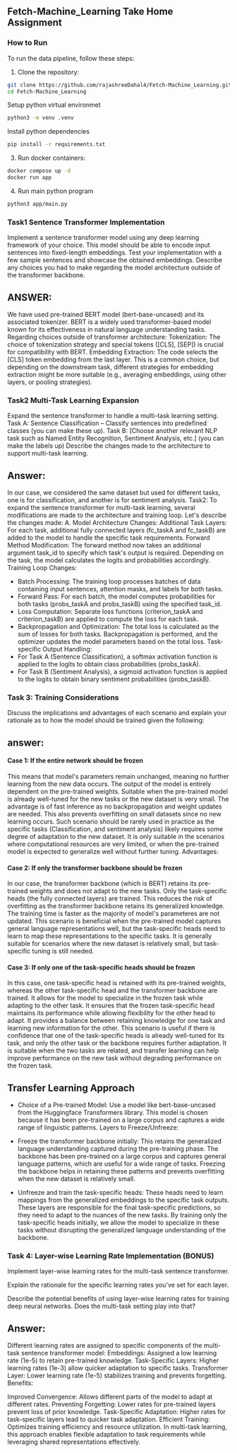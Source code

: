 ## Fetch-Machine_Learning Take Home Assignment
### How to Run
To run the data pipeline, follow these steps:

1. Clone the repository:

```bash
git clone https://github.com/rajashreeDahal4/Fetch-Machine_Learning.git
cd Fetch-Machine_Learning
```
Setup python virtual environmet
```bash
python3 -m venv .venv
```


Install python dependencies
```bash
pip install -r requirements.txt
```

3. Run docker containers:
```bash
docker compose up -d
docker run app    
```
4. Run main python program
```bash
python3 app/main.py
```

### Task1 Sentence Transformer Implementation
Implement a sentence transformer model using any deep learning framework of your choice. 
This model should be able to encode input sentences into fixed-length embeddings.
Test your implementation with a few sample sentences and showcase the obtained embeddings. 
Describe any choices you had to make regarding the model architecture outside 
of the transformer backbone.
## ANSWER: 
We have used pre-trained BERT model (bert-base-uncased) and its associated tokenizer. 
BERT is a widely used transformer-based model known for its effectiveness in 
natural language understanding tasks.
Regarding choices outside of transformer architecture: 
Tokenization: The choice of tokenization strategy and 
special tokens ([CLS], [SEP]) is crucial for compatibility with BERT.
Embedding Extraction: The code selects the [CLS] token embedding from the last layer. 
This is a common choice, but depending on the downstream task, different strategies 
for embedding extraction might be more suitable (e.g., averaging embeddings, using other layers, 
or pooling strategies).

### Task2 Multi-Task Learning Expansion 
Expand the sentence transformer to handle a multi-task learning setting.
Task A: Sentence Classification – Classify sentences into predefined classes (you can make these up).
Task B: [Choose another relevant NLP task such as Named Entity Recognition, Sentiment Analysis, etc.] (you can make the labels up)
Describe the changes made to the architecture to support multi-task learning.
## Answer:  
In our case, we considered the same dataset but used for different tasks, one is for classification, and another is for sentiment analysis.
Task2: To expand the sentence transformer for multi-task learning, several modifications are made to the architecture and training loop. 
Let's describe the changes made:
A. Model Architecture Changes:
Additional Task Layers: For each task, additional fully connected layers (fc_taskA and fc_taskB) are added to the model to handle the specific task requirements.
Forward Method Modification: The forward method now takes an additional argument task_id to specify which task's output is required. Depending on the task, the model calculates the logits and probabilities accordingly.
Training Loop Changes:
* Batch Processing: The training loop processes batches of data containing input sentences, attention masks, and labels for both tasks.
* Forward Pass: For each batch, the model computes probabilities for both tasks (probs_taskA and probs_taskB) using the specified task_id.
* Loss Computation: Separate loss functions (criterion_taskA and criterion_taskB) are applied to compute the loss for each task.
* Backpropagation and Optimization: The total loss is calculated as the sum of losses for both tasks. Backpropagation is performed, and the optimizer updates the model parameters based on the total loss.
Task-specific Output Handling:
* For Task A (Sentence Classification), a softmax activation function is applied to the logits to obtain class probabilities (probs_taskA).
* For Task B (Sentiment Analysis), a sigmoid activation function is applied to the logits to obtain binary sentiment probabilities (probs_taskB).

### Task 3: Training Considerations

Discuss the implications and advantages of each scenario and explain your rationale as to how the model should be trained given the following:
## answer:
#### Case 1: If the entire network should be frozen
This means that model's parameters remain unchanged, meaning no further learning from the new data occurs.
The output of the model is entirely dependent on the pre-trained weights. Suitable when the pre-trained model is already well-tuned for the new tasks or the new dataset is very small. The advantage is of fast inference as no backpropagation and weight updates are needed. This also prevents overfitting on small datasets since no new learning occurs. Such scenario should be rarely used in practice as the specific tasks (Classification, and sentiment analysis) likely requires some degree of adaptation to the new dataset. It is only suitable in the scenarios where computational resources are very limited, or when the pre-trained model is expected to generalize well without further tuning.
Advantages:

#### Case 2: If only the transformer backbone should be frozen
In our case, the transformer backbone (which is BERT) retains its pre-trained weights and does not adapt to the new tasks. Only the task-specific heads (the fully connected layers) are trained. This reduces the risk of overfitting as the transformer backbone retains its generalized knowledge. The training time is faster as the majority of model's parameteres are not updated. This scenario is beneficial when the pre-trained model captures general language representations well, but the task-specific heads need to learn to map these representations to the specific tasks. It is generally suitable for scenarios where the new dataset is relatively small, but task-specific tuning is still needed.

#### Case 3: If only one of the task-specific heads should be frozen
In this case, one task-specific head is retained with its pre-trained weights, whereas the other task-specific head and the transformer backbone are trained. It allows for the model to specialize in the frozen task while adapting to the other task.
It ensures that the frozen task-specific head maintains its performance while allowing flexibility for the other head to adapt. It provides a balance between retaining knowledge for one task and learning new information for the other. This scenario is useful if there is confidence that one of the task-specific heads is already well-tuned for its task, and only the other task or the backbone requires further adaptation. It is suitable when the two tasks are related, and transfer learning can help improve performance on the new task without degrading performance on the frozen task.

## Transfer Learning Approach
* Choice of a Pre-trained Model: Use a model like bert-base-uncased from the Huggingface Transformers library.
This model is chosen because it has been pre-trained on a large corpus and captures a wide range of linguistic patterns.
Layers to Freeze/Unfreeze:

* Freeze the transformer backbone initially: This retains the generalized language understanding captured during the pre-training phase. The backbone has been pre-trained on a large corpus and captures general language patterns, which are useful for a wide range of tasks. Freezing the backbone helps in retaining these patterns and prevents overfitting when the new dataset is relatively small.

* Unfreeze and train the task-specific heads: These heads need to learn mappings from the generalized embeddings to the specific task outputs. These layers are responsible for the final task-specific predictions, so they need to adapt to the nuances of the new tasks.
By training only the task-specific heads initially, we allow the model to specialize in these tasks without disrupting the generalized language understanding of the backbone.


### Task 4: Layer-wise Learning Rate Implementation (BONUS)

Implement layer-wise learning rates for the multi-task sentence transformer.

Explain the rationale for the specific learning rates you've set for each layer.

Describe the potential benefits of using layer-wise learning rates for training deep neural networks. Does the multi-task setting play into that?
## Answer: 
Different learning rates are assigned to specific components of the multi-task sentence transformer model:
Embeddings: Assigned a low learning rate (1e-5) to retain pre-trained knowledge.
Task-Specific Layers: Higher learning rates (1e-3) allow quicker adaptation to specific tasks.
Transformer Layer: Lower learning rate (1e-5) stabilizes training and prevents forgetting.
Benefits:

Improved Convergence: Allows different parts of the model to adapt at different rates.
Preventing Forgetting: Lower rates for pre-trained layers prevent loss of prior knowledge.
Task-Specific Adaptation: Higher rates for task-specific layers lead to quicker task adaptation.
Efficient Training: Optimizes training efficiency and resource utilization.
In multi-task learning, this approach enables flexible adaptation to task requirements while leveraging shared representations effectively.
